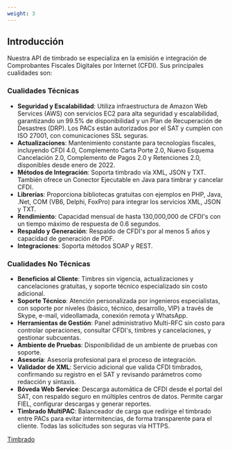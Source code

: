 ```yaml
---
weight: 3
---
```

## Introducción

Nuestra API de timbrado se especializa en la emisión e integración de Comprobantes Fiscales Digitales por Internet (CFDI). Sus principales cualidades son:

### Cualidades Técnicas

* **Seguridad y Escalabilidad**: Utiliza infraestructura de Amazon Web Services (AWS) con servicios EC2 para alta seguridad y escalabilidad, garantizando un 99.5% de disponibilidad y un Plan de Recuperación de Desastres (DRP). Los PACs están autorizados por el SAT y cumplen con ISO 27001, con comunicaciones SSL seguras.
* **Actualizaciones**: Mantenimiento constante para tecnologías fiscales, incluyendo CFDI 4.0, Complemento Carta Porte 2.0, Nuevo Esquema Cancelación 2.0, Complemento de Pagos 2.0 y Retenciones 2.0, disponibles desde enero de 2022.
* **Métodos de Integración**: Soporta timbrado vía XML, JSON y TXT. También ofrece un Conector Ejecutable en Java para timbrar y cancelar CFDI.
* **Librerías**: Proporciona bibliotecas gratuitas con ejemplos en PHP, Java, .Net, COM (VB6, Delphi, FoxPro) para integrar los servicios XML, JSON y TXT.
* **Rendimiento**: Capacidad mensual de hasta 130,000,000 de CFDI's con un tiempo máximo de respuesta de 0.6 segundos.
* **Respaldo y Generación**: Respaldo de CFDI's por al menos 5 años y capacidad de generación de PDF.
* **Integraciones**: Soporta métodos SOAP y REST.

### Cualidades No Técnicas 

* **Beneficios al Cliente**: Timbres sin vigencia, actualizaciones y cancelaciones gratuitas, y soporte técnico especializado sin costo adicional.
* **Soporte Técnico**: Atención personalizada por ingenieros especialistas, con soporte por niveles (básico, técnico, desarrollo, VIP) a través de Skype, e-mail, videollamada, conexión remota y WhatsApp.
* **Herramientas de Gestión**: Panel administrativo Multi-RFC sin costo para controlar operaciones, consultar CFDI's, timbres y cancelaciones, y gestionar subcuentas.
* **Ambiente de Pruebas**: Disponibilidad de un ambiente de pruebas con soporte.
* **Asesoría**: Asesoría profesional para el proceso de integración.
* **Validador de XML**: Servicio adicional que valida CFDI timbrados, confirmando su registro en el SAT y revisando parámetros como redacción y sintaxis.
* **Bóveda Web Service**: Descarga automática de CFDI desde el portal del SAT, con respaldo seguro en múltiples centros de datos. Permite cargar FIEL, configurar descargas y generar reportes.
* **Timbrado MultiPAC**: Balanceador de carga que redirige el timbrado entre PACs para evitar intermitencias, de forma transparente para el cliente. Todas las solicitudes son seguras vía HTTPS.


[Timbrado](timbrado)
